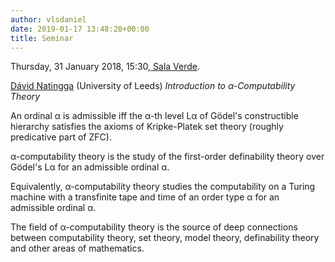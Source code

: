 ```yaml
---
author: vlsdaniel
date: 2019-01-17 13:48:20+00:00
title: Seminar
---
```


Thursday, 31 January 2018, 15:30,[ Sala Verde](http://www.di.univr.it/?ent=luogo&id=220&lang=it).

[Dávid Natingga](https://physicalsciences.leeds.ac.uk/pgr/1131/david-natingga-toth) (University of Leeds)
_Introduction to α-Computability Theory_


An ordinal α is admissible iff the α-th level Lα of Gödel's constructible hierarchy satisfies the axioms of Kripke-Platek set theory (roughly predicative part of ZFC).







α-computability theory is the study of the first-order definability theory over Gödel's Lα for an admissible ordinal α.




Equivalently, α-computability theory studies the computability on a Turing machine with a transfinite tape and time of an order type α for an admissible ordinal α.




The field of α-computability theory is the source of deep connections between computability theory, set theory, model theory, definability theory and other areas of mathematics.



